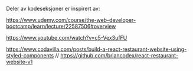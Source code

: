 Deler av kodeseksjoner er inspirert av:


https://www.udemy.com/course/the-web-developer-bootcamp/learn/lecture/22587506#overview

https://www.youtube.com/watch?v=c5-Vex3ufFU

https://www.codavilla.com/posts/build-a-react-restaurant-website-using-styled-components
//
https://github.com/briancodex/react-restaurant-website-v1